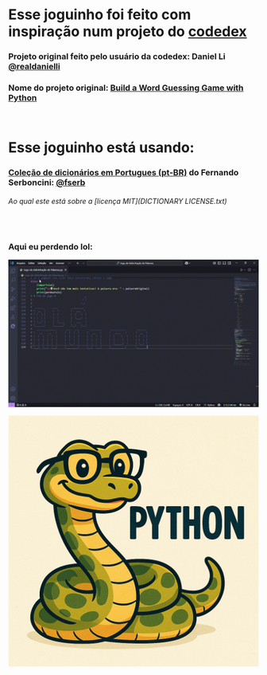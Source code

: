 # Esse joguinho foi feito com inspiração num projeto do [codedex](https://github.com/codedex-io)

### Projeto original feito pelo usuário da codedex: Daniel Li [@realdanielli](https://www.codedex.io/@realdanielli)
### Nome do projeto original: [Build a Word Guessing Game with Python](https://www.codedex.io/projects/build-a-word-guessing-game-with-python)

<br>

# Esse joguinho está usando:
### [Coleção de dicionários em Portugues (pt-BR)](https://github.com/fserb/pt-br) do Fernando Serboncini: [@fserb](https://github.com/fserb)
###### Ao qual este está sobre a [licença MIT](DICTIONARY LICENSE.txt)

<br>

### Aqui eu perdendo lol:
![Uma gameplay de um usuário perdendo](Jogo-de-Adivinhação-de-Palavras.gif)

![Um desenho de uma cobrinha estilo cartoon, com a palavra python do lado](python-literalmente.png)
